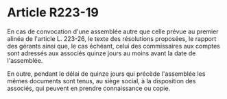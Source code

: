 # Article R223-19

En cas de convocation d'une assemblée autre que celle prévue au premier alinéa de l'article L. 223-26, le texte des résolutions proposées, le rapport des gérants ainsi que, le cas échéant, celui des commissaires aux comptes sont adressés aux associés quinze jours au moins avant la date de l'assemblée.

En outre, pendant le délai de quinze jours qui précède l'assemblée les mêmes documents sont tenus, au siège social, à la disposition des associés, qui peuvent en prendre connaissance ou copie.
